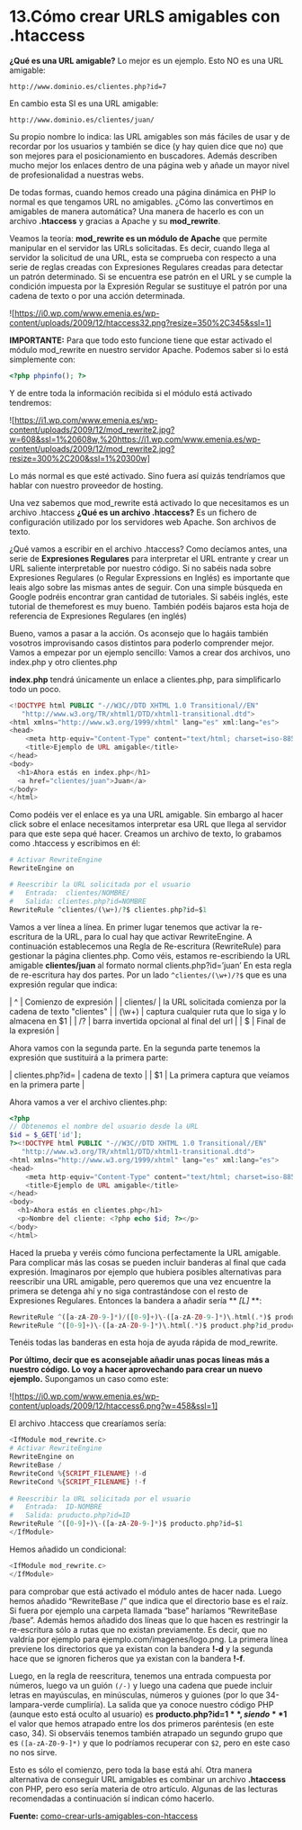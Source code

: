 13.Cómo crear URLS amigables con .htaccess
==========================================
**¿Qué es una URL amigable?** Lo mejor es un ejemplo. Esto NO es una URL amigable:

`http://www.dominio.es/clientes.php?id=7`

En cambio esta SI es una URL amigable:

`http://www.dominio.es/clientes/juan/`

Su propio nombre lo indica: las URL amigables son más fáciles de usar y de recordar por los usuarios y también se dice (y hay quien dice que no) que son mejores para el posicionamiento en buscadores. Además describen mucho mejor los enlaces dentro de una página web y añade un mayor nivel de profesionalidad a nuestras webs.

De todas formas, cuando hemos creado una página dinámica en PHP lo normal es que tengamos URL no amigables. ¿Cómo las convertimos en amigables de manera automática? Una manera de hacerlo es con un archivo **.htaccess** y gracias a Apache y su **mod_rewrite**.

Veamos la teoría: **mod_rewrite es un módulo de Apache** que permite manipular en el servidor las URLs solicitadas. Es decir, cuando llega al servidor la solicitud de una URL, esta se comprueba con respecto a una serie de reglas creadas con Expresiones Regulares creadas para detectar un patrón determinado. Si se encuentra ese patrón en el URL y se cumple la condición impuesta por la Expresión Regular se sustituye el patrón por una cadena de texto o por una acción determinada.

![https://i0.wp.com/www.emenia.es/wp-content/uploads/2009/12/htaccess32.png?resize=350%2C345&ssl=1]

**IMPORTANTE:** Para que todo esto funcione tiene que estar activado el módulo mod_rewrite en nuestro servidor Apache. Podemos saber si lo está simplemente con:

```php
<?php phpinfo(); ?> 
```

Y de entre toda la información recibida si el módulo está activado tendremos:

![https://i1.wp.com/www.emenia.es/wp-content/uploads/2009/12/mod_rewrite2.jpg?w=608&ssl=1%20608w,%20https://i1.wp.com/www.emenia.es/wp-content/uploads/2009/12/mod_rewrite2.jpg?resize=300%2C200&ssl=1%20300w]

Lo más normal es que esté activado. Sino fuera así quizás tendríamos que hablar con nuestro proveedor de hosting.

Una vez sabemos que mod_rewrite está activado lo que necesitamos es un archivo .htaccess **¿Qué es un archivo .htaccess?** Es un fichero de configuración utilizado por los servidores web Apache. Son archivos de texto.

¿Qué vamos a escribir en el archivo .htaccess? Como decíamos antes, una serie de **Expresiones Regulares** para interpretar el URL entrante y crear un URL saliente interpretable por nuestro código. Si no sabéis nada sobre Expresiones Regulares (o Regular Expressions en Inglés) es importante que leais algo sobre las mismas antes de seguir. Con una simple búsqueda en Google podréis encontrar gran cantidad de tutoriales. Si sabéis inglés, este tutorial de themeforest es muy bueno. También podéis bajaros esta hoja de referencia de Expresiones Regulares (en inglés)

Bueno, vamos a pasar a la acción. Os aconsejo que lo hagáis también vosotros improvisando casos distintos para poderlo comprender mejor. Vamos a empezar por un ejemplo sencillo: Vamos a crear dos archivos, uno index.php y otro clientes.php

**index.php** tendrá únicamente un enlace a clientes.php, para simplificarlo todo un poco.

```php
<!DOCTYPE html PUBLIC "-//W3C//DTD XHTML 1.0 Transitional//EN"
   "http://www.w3.org/TR/xhtml1/DTD/xhtml1-transitional.dtd">
<html xmlns="http://www.w3.org/1999/xhtml" lang="es" xml:lang="es">
<head>
	<meta http-equiv="Content-Type" content="text/html; charset=iso-8859-1" />
	<title>Ejemplo de URL amigable</title>
</head>
<body>
  <h1>Ahora estás en index.php</h1>
  <a href="clientes/juan">Juan</a>
</body>
</html>
```

Como podéis ver el enlace es ya una URL amigable. Sin embargo al hacer click sobre el enlace necesitamos interpretar esa URL que llega al servidor para que este sepa qué hacer. Creamos un archivo de texto, lo grabamos como .htaccess y escribimos en él:

```php
# Activar RewriteEngine
RewriteEngine on

# Reescribir la URL solicitada por el usuario
#   Entrada:  clientes/NOMBRE/
#   Salida: clientes.php?id=NOMBRE
RewriteRule ^clientes/(\w+)/?$ clientes.php?id=$1
```

Vamos a ver línea a línea. En primer lugar tenemos que activar la re-escritura de la URL, para lo cual hay que activar RewriteEngine. A continuación establecemos una Regla de Re-escritura (RewriteRule) para gestionar la página clientes.php. Como véis, estamos re-escribiendo la URL amigable **clientes/juan** al formato normal clients.php?id=’juan’
En esta regla de re-escritura hay dos partes. Por un lado `^clientes/(\w+)/?$` que es una expresión regular que indica:

| ^         | Comienzo de expresión                                           |
| clientes/ | la URL solicitada comienza por la cadena de texto "clientes"    |
| (\w+)     | captura cualquier ruta que lo siga y lo almacena en $1          |
| /?        | barra invertida opcional al final del url                       |
| $         | Final de la expresión                                           |

Ahora vamos con la segunda parte. En la segunda parte tenemos la expresión que sustituirá a la primera parte:

| clientes.php?id= | cadena de texto                                     |
| $1               | La primera captura que veíamos en la primera parte  |

Ahora vamos a ver el archivo clientes.php:

```php
<?php
// Obtenemos el nombre del usuario desde la URL
$id = $_GET['id'];
?><!DOCTYPE html PUBLIC "-//W3C//DTD XHTML 1.0 Transitional//EN"
   "http://www.w3.org/TR/xhtml1/DTD/xhtml1-transitional.dtd">
<html xmlns="http://www.w3.org/1999/xhtml" lang="es" xml:lang="es">
<head>
	<meta http-equiv="Content-Type" content="text/html; charset=iso-8859-1" />
	<title>Ejemplo de URL amigable</title>
</head>
<body>
  <h1>Ahora estás en clientes.php</h1>
  <p>Nombre del cliente: <?php echo $id; ?></p>
</body>
</html>
```
Haced la prueba y veréis cómo funciona perfectamente la URL amigable. Para complicar más las cosas se pueden incluir banderas al final que cada expresión. Imaginaros por ejemplo que hubiera posibles alternativas para reescribir una URL amigable, pero queremos que una vez encuentre la primera se detenga ahí y no siga contrastándose con el resto de Expresiones Regulares. Entonces la bandera a añadir sería ** *[L]* **:

```php
RewriteRule ^([a-zA-Z0-9-]*)/([0-9]+)\-([a-zA-Z0-9-]*)\.html(.*)$ product.php?id_product=$2$4 [L]
RewriteRule ^([0-9]+)\-([a-zA-Z0-9-]*)\.html(.*)$ product.php?id_product=$1$3 [L]
```

Tenéis todas las banderas en esta hoja de ayuda rápida de mod_rewrite.

**Por último, decir que es aconsejable añadir unas pocas líneas más a nuestro código. Lo voy a hacer aprovechando para crear un nuevo ejemplo.** Supongamos un caso como este:

![https://i0.wp.com/www.emenia.es/wp-content/uploads/2009/12/htaccess6.png?w=458&ssl=1]

El archivo .htaccess que crearíamos sería:

```php
<IfModule mod_rewrite.c>
# Activar RewriteEngine
RewriteEngine on
RewriteBase / 
RewriteCond %{SCRIPT_FILENAME} !-d
RewriteCond %{SCRIPT_FILENAME} !-f
 
# Reescribir la URL solicitada por el usuario
#   Entrada:  ID-NOMBRE
#   Salida: pruducto.php?id=ID
RewriteRule ^([0-9]+)\-([a-zA-Z0-9-]*)$ producto.php?id=$1
</IfModule>
```

Hemos añadido un condicional:

```php
<IfModule mod_rewrite.c> 
</IfModule>
```
para comprobar que está activado el módulo antes de hacer nada. Luego hemos añadido “RewriteBase /” que indica que el directorio base es el raíz. Si fuera por ejemplo una carpeta llamada “base” haríamos “RewriteBase /base”.
Además hemos añadido dos líneas que lo que hacen es restringir la re-escritura sólo a rutas que no existan previamente. Es decir, que no valdría por ejemplo para ejemplo.com/imagenes/logo.png. La primera línea previene los directorios que ya existan con la bandera **!-d** y la segunda hace que se ignoren ficheros que ya existan con la bandera **!-f**.

Luego, en la regla de reescritura, tenemos una entrada compuesta por números, luego va un guión `(/-)` y luego una cadena que puede incluir letras en mayúsculas, en minúsculas, números y guiones (por lo que 34-lampara-verde cumpliría). La salida que ya conoce nuestro código PHP (aunque esto está oculto al usuario) es **producto.php?id=$1**, siendo **$1** el valor que hemos atrapado entre los dos primeros paréntesis (en este caso, 34). Si observáis tenemos también atrapado un segundo grupo que es `([a-zA-Z0-9-]*)` y que lo podríamos recuperar con `$2`, pero en este caso no nos sirve.

Esto es sólo el comienzo, pero toda la base está ahí. Otra manera alternativa de conseguir URL amigables es combinar un archivo **.htaccess** con PHP, pero eso sería materia de otro artículo. Algunas de las lecturas recomendadas a continuación sí indican cómo hacerlo.

**Fuente:** [como-crear-urls-amigables-con-htaccess](https://www.emenia.es/como-crear-urls-amigables-con-htaccess/)
